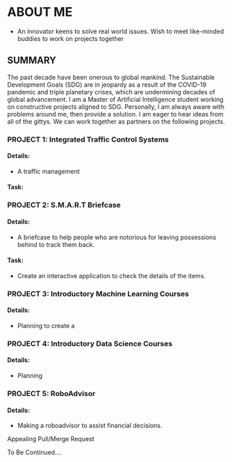 # ABOUT ME
- An innovator keens to solve real world issues. Wish to meet like-minded buddies to work on projects together

## SUMMARY 
The past decade have been onerous to global mankind. The Sustainable Development Goals (SDG) are in jeopardy as a result of the COVID-19 pandemic and triple planetary crises, which are undermining decades of global advancement. I am a Master of Artificial Intelligence student working on constructive projects aligned to SDG. Personally, I am always aware with problems around me, then provide a solution. I am eager to hear ideas from all of the gittys. We can work together as partners on the following projects. 

### PROJECT 1: Integrated Traffic Control Systems
#### Details:
- A traffic management 
#### Task:


### PROJECT 2: S.M.A.R.T Briefcase
#### Details:
- A briefcase to help people who are notorious for leaving possessions behind to track them back.
 
#### Task:
- Create an interactive application to check the details of the items.

### PROJECT 3: Introductory Machine Learning Courses
#### Details:
- Planning to create a

### PROJECT 4: Introductory Data Science Courses
#### Details:
- Planning

### PROJECT 5: RoboAdvisor
#### Details:
- Making a roboadvisor to assist financial decisions.

Appealing Pull/Merge Request

To Be Continued....
